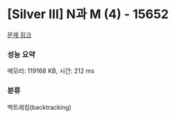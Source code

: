 # [Silver III] N과 M (4) - 15652 

[문제 링크](https://www.acmicpc.net/problem/15652) 

### 성능 요약

메모리: 119168 KB, 시간: 212 ms

### 분류

백트래킹(backtracking)

